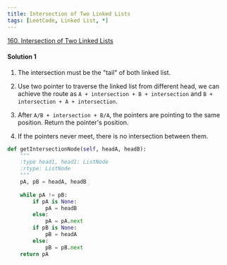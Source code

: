 ```yaml
---
title: Intersection of Two Linked Lists
tags: [LeetCode, Linked List, *]
---
```


[160.  Intersection of Two Linked Lists](https://leetcode.com/problems/intersection-of-two-linked-lists/)
#### Solution 1
1. The intersection must be the "tail" of both linked list.

1. Use two pointer to traverse the linked list from different head, we can achieve the route as 
`A + intersection + B + intersection` and `B + intersection + A + intersection`.

1. After `A/B + intersection + B/A`, the pointers are pointing to the same position. Return the pointer's position.

1. If the pointers never meet, there is no intersection between them.

```python
def getIntersectionNode(self, headA, headB):
    """
    :type head1, head1: ListNode
    :rtype: ListNode
    """
    pA, pB = headA, headB
    
    while pA != pB:
        if pA is None:
            pA = headB
        else:
            pA = pA.next
        if pB is None:
            pB = headA
        else:
            pB = pB.next
    return pA
```